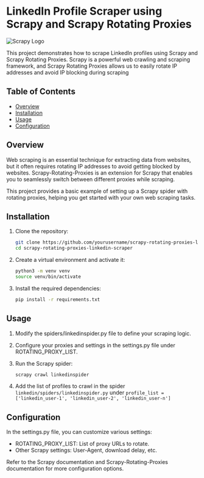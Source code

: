 # LinkedIn Profile Scraper using Scrapy and Scrapy Rotating Proxies

![Scrapy Logo](https://th.bing.com/th/id/R.046a54a1580183dc0922655b300a8a4d?rik=KeNQmuu3KzXsbQ&pid=ImgRaw&r=0)

This project demonstrates how to scrape LinkedIn profiles using Scrapy and Scrapy Rotating Proxies. Scrapy is a powerful web crawling and scraping framework, and Scrapy Rotating Proxies allows us to easily rotate IP addresses and avoid IP blocking during scraping

## Table of Contents

- [Overview](#overview)
- [Installation](#installation)
- [Usage](#usage)
- [Configuration](#configuration)

## Overview

Web scraping is an essential technique for extracting data from websites, but it often requires rotating IP addresses to avoid getting blocked by websites. Scrapy-Rotating-Proxies is an extension for Scrapy that enables you to seamlessly switch between different proxies while scraping.

This project provides a basic example of setting up a Scrapy spider with rotating proxies, helping you get started with your own web scraping tasks.

## Installation

1. Clone the repository:

   ```bash
   git clone https://github.com/yourusername/scrapy-rotating-proxies-linkedin-scraper.git
   cd scrapy-rotating-proxies-linkedin-scraper
2. Create a virtual environment and activate it:
    ```bash
    python3 -m venv venv
    source venv/bin/activate
    ```
3. Install the required dependencies:
    ```bash
    pip install -r requirements.txt
    ```
## Usage

1. Modify the spiders/linkedinspider.py file to define your scraping logic.

2. Configure your proxies and settings in the settings.py file under ROTATING_PROXY_LIST.

3. Run the Scrapy spider:
    ```bash
    scrapy crawl linkedinspider
    ```
4. Add the list of profiles to crawl in the spider ``linkedin/spiders/linkedinspider.py`` under ``profile_list = ['linkedin_user-1', 'linkedin_user-2', 'linkedin_user-n']``

## Configuration

In the settings.py file, you can customize various settings:
- ROTATING_PROXY_LIST: List of proxy URLs to rotate.
- Other Scrapy settings: User-Agent, download delay, etc.

Refer to the Scrapy documentation and Scrapy-Rotating-Proxies documentation for more configuration options.
